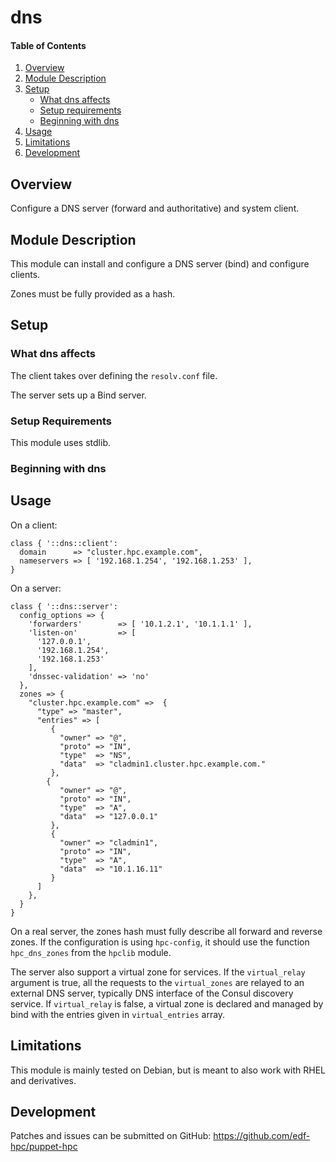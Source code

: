 # dns

#### Table of Contents

1. [Overview](#overview)
2. [Module Description](#module-description)
3. [Setup](#setup)
    * [What dns affects](#what-dns-affects)
    * [Setup requirements](#setup-requirements)
    * [Beginning with dns](#beginning-with-dns)
4. [Usage](#usage)
5. [Limitations](#limitations)
6. [Development](#development)

## Overview

Configure a DNS server (forward and authoritative) and system client.

## Module Description

This module can install and configure a DNS server (bind) and configure clients.

Zones must be fully provided as a hash.

## Setup

### What dns affects

The client takes over defining the `resolv.conf` file.

The server sets up a Bind server.

### Setup Requirements

This module uses stdlib.

### Beginning with dns

## Usage

On a client:

```
class { '::dns::client':
  domain      => "cluster.hpc.example.com",
  nameservers => [ '192.168.1.254', '192.168.1.253' ],
}
```

On a server:

```
class { '::dns::server':
  config_options => {
    'forwarders'        => [ '10.1.2.1', '10.1.1.1' ],
    'listen-on'         => [
      '127.0.0.1',
      '192.168.1.254',
      '192.168.1.253'
    ],
    'dnssec-validation' => 'no'
  },
  zones => {
    "cluster.hpc.example.com" =>  {
      "type" => "master",
      "entries" => [
         {
           "owner" => "@",
           "proto" => "IN",
           "type"  => "NS",
           "data"  => "cladmin1.cluster.hpc.example.com."
         },
        {
           "owner" => "@",
           "proto" => "IN",
           "type"  => "A",
           "data"  => "127.0.0.1"
         },
         {
           "owner" => "cladmin1",
           "proto" => "IN",
           "type"  => "A",
           "data"  => "10.1.16.11"
         }
      ]
    },
  }
}
```

On a real server, the zones hash must fully describe all forward and reverse
zones. If the configuration is using `hpc-config`, it should use the function
`hpc_dns_zones` from the `hpclib` module.

The server also support a virtual zone for services. If the `virtual_relay`
argument is true, all the requests to the `virtual_zones` are relayed to an
external DNS server, typically DNS interface of the Consul discovery service.
If `virtual_relay` is false, a virtual zone is declared and managed by bind with
the entries given in `virtual_entries` array.

## Limitations

This module is mainly tested on Debian, but is meant to also work with RHEL and
derivatives.

## Development

Patches and issues can be submitted on GitHub:
https://github.com/edf-hpc/puppet-hpc
